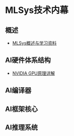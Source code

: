 # MLSys技术内幕

## 概述

- [MLSys概述与学习资料](https://mp.weixin.qq.com/s/qJxmOq_09R64QGMBt-i_Hg)

## AI硬件体系结构

- [NVIDIA GPU原理详解](https://mp.weixin.qq.com/s/C6-iH8Y5iT9QtTuMBZfAww)

## AI编译器

## AI框架核心

## AI推理系统
